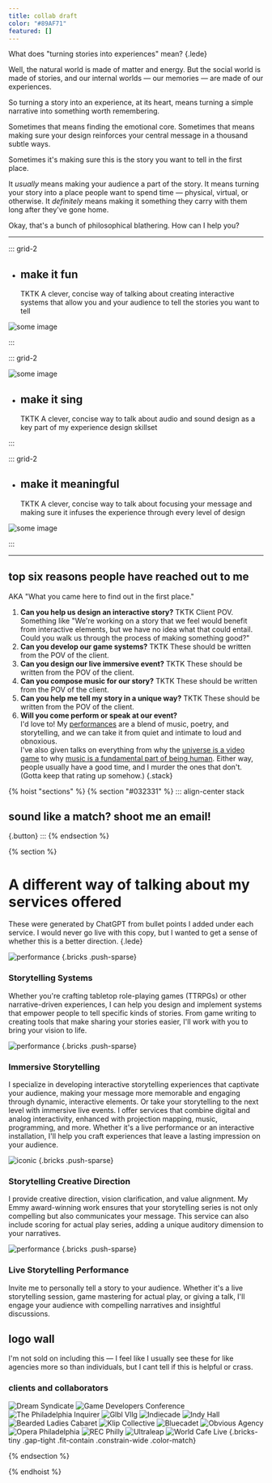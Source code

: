```yaml
---
title: collab draft
color: "#89AF71"
featured: []
---
```



What does "turning stories into experiences" mean?
{.lede}

Well, the natural world is made of matter and energy. But the social world is made of stories, and our internal worlds — our memories — are made of our experiences.

So turning a story into an experience, at its heart, means turning a simple narrative into something worth remembering.

Sometimes that means finding the emotional core. Sometimes that means making sure your design reinforces your central message in a thousand subtle ways. 

Sometimes it's making sure this is the story you want to tell in the first place. 

It _usually_ means making your audience a part of the story. It means turning your story into a place people want to spend time — physical, virtual, or otherwise. It _definitely_ means making it something they carry with them long after they've gone home.

Okay, that's a bunch of philosophical blathering. How can I help you?

---

::: grid-2

* ## make it fun
  TKTK A clever, concise way of talking about creating interactive systems that allow you and your audience to tell the stories you want to tell

![some image]()

:::



::: grid-2

![some image]()

* ## make it sing
  TKTK A clever, concise way to talk about audio and sound design as a key part of my experience design skillset

:::



::: grid-2

* ## make it meaningful
  TKTK A clever, concise way to talk about focusing your message and making sure it infuses the experience through every level of design

![some image]()

:::


---


## top six reasons people have reached out to me
AKA "What you came here to find out in the first place."

1. **Can you help us design an interactive story?**
  TKTK Client POV. Something like "We're working on a story that we feel would benefit from interactive elements, but we have no idea what that could entail. Could you walk us through the process of making something good?" 
2. **Can you develop our game systems?**
  TKTK These should be written from the POV of the client.
3. **Can you design our live immersive event?**
  TKTK These should be written from the POV of the client.
4. **Can you compose music for our story?**
  TKTK These should be written from the POV of the client.
5. **Can you help me tell my story in a unique way?**
  TKTK These should be written from the POV of the client.
6. **Will you come perform or speak at our event?**  
  I'd love to! My [performances](/performance) are a blend of music, poetry, and storytelling, and we can take it from quiet and intimate to loud and obnoxious.  
  I've also given talks on everything from why the [universe is a video game](/the-universe) to why [music is a fundamental part of being human](/humansong). Either way, people usually have a good time, and I murder the ones that don't. (Gotta keep that rating up somehow.)
{.stack}



{% hoist "sections" %}
{% section "#032331" %}
::: align-center stack
## sound like a match? shoot me an email!

[](/email){.button}
:::
{% endsection %}



{% section  %}

# A different way of talking about my services offered
These were generated by ChatGPT from bullet points I added under each service. I would never go live with this copy, but I wanted to get a sense of whether this is a better direction.
{.lede}

![performance](/assets/uploads/gming.jpg)
{.bricks .push-sparse}
### Storytelling Systems
  Whether you're crafting tabletop role-playing games (TTRPGs) or other narrative-driven experiences, I can help you design and implement systems that empower people to tell specific kinds of stories. From game writing to creating tools that make sharing your stories easier, I'll work with you to bring your vision to life.


![performance](/assets/uploads/synaesthetic_symphony.jpg)
{.bricks .push-sparse}
### Immersive Storytelling
  I specialize in developing interactive storytelling experiences that captivate your audience, making your message more memorable and engaging through dynamic, interactive elements. Or take your storytelling to the next level with immersive live events. I offer services that combine digital and analog interactivity, enhanced with projection mapping, music, programming, and more. Whether it's a live performance or an interactive installation, I'll help you craft experiences that leave a lasting impression on your audience.

![iconic](/assets/uploads/iconic-bkg.webp)
{.bricks .push-sparse}

### Storytelling Creative Direction
I provide creative direction, vision clarification, and value alignment. My Emmy award-winning work ensures that your storytelling series is not only compelling but also communicates your message. This service can also include scoring for actual play series, adding a unique auditory dimension to your narratives.

![performance](/assets/uploads/DSCF4101XL.JPG)
{.bricks .push-sparse}

### Live Storytelling Performance
  Invite me to personally tell a story to your audience. Whether it's a live storytelling session, game mastering for actual play, or giving a talk, I'll engage your audience with compelling narratives and insightful discussions. 




## logo wall
I'm not sold on including this — I feel like I usually see these for like agencies more so than individuals, but I cant tell if this is helpful or crass.

### clients and collaborators
![Dream Syndicate](/assets/uploads/collaborators/dreamsyndicate.svg)
![Game Developers Conference](/assets/uploads/collaborators/gdc.svg)
![The Philadelphia Inquirer](/assets/uploads/collaborators/inquirer.svg)
![Glbl Vllg](/assets/uploads/collaborators/glblvllg.png)
![Indiecade](/assets/uploads/collaborators/indiecade.webp)
![Indy Hall](/assets/uploads/collaborators/indyhall.png)
![Bearded Ladies Cabaret](/assets/uploads/collaborators/beardedladies.png)
![Klip Collective](/assets/uploads/collaborators/klip.png)
![Bluecadet](/assets/uploads/collaborators/bluecadet.svg)
![Obvious Agency](/assets/uploads/collaborators/obviousagency.webp)
![Opera Philadelphia](/assets/uploads/collaborators/operaphiladelphia.png)
![REC Philly](/assets/uploads/collaborators/recphilly.svg)
![Ultraleap](/assets/uploads/collaborators/ultraleap.svg)
![World Cafe Live](/assets/uploads/collaborators/worldcafelive.png)
{.bricks-tiny .gap-tight .fit-contain .constrain-wide .color-match}


{% endsection %}

{% endhoist %}
